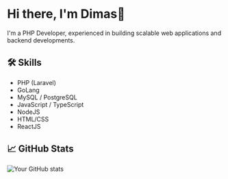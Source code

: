 # Hi there, I'm Dimas👋

I'm a PHP Developer, experienced in building scalable web applications and backend developments.

## 🛠️ Skills
- PHP (Laravel)
- GoLang
- MySQL / PostgreSQL
- JavaScript / TypeScript
- NodeJS
- HTML/CSS
- ReactJS

## 📈 GitHub Stats
![Your GitHub stats](https://github-readme-stats.vercel.app/api?username=dvictor357&show_icons=true&theme=radical)

